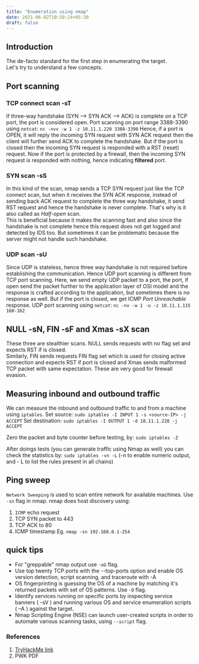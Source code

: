 ```yaml
---
title: "Enumeration using nmap"
date: 2021-06-02T10:50:24+05:30
draft: false
---
```

## Introduction

The de-facto standard for the first step in enumerating the target.  
Let's try to understand a few concepts.  

## Port scanning

### TCP connect scan -sT

If three-way handshake (SYN --> SYN ACK --> ACK) is complete on a TCP port, the port is considered open.
Port scanning on port range 3388-3390 using `netcat`:
`nc -nvv -w 1 -z 10.11.1.220 3388-3390`
Hence, if a port is OPEN, it will reply the incoming SYN request with SYN ACK request then the client will further send ACK to complete the handshake. But if the port is closed then the incoming SYN request is responded with a RST (reset) request. 
Now if the port is protected by a firewall, then the incoming SYN request is responded with nothing, hence indicating **filtered** port.  

### SYN scan -sS
In this kind of the scan, nmap sends a TCP SYN request just like the TCP connect scan, but when it receives the SYN ACK response, instead of sending back ACK request to complete the three way handshake, it send RST request and hence the handshake is never complete. That's why is it also called as *Half-open* scan.  
This is beneficial because it makes the scanning fast and also since the handshake is not complete hence this request does not get logged and detected by IDS too. But sometimes it can be problematic because the server might not handle such handshake.

### UDP scan -sU
Since UDP is stateless, hence three way handshake is not required before establishing the communication. Hence UDP port scanning is different from TCP port scanning.
Here, we send empty UDP packet to a port, the port, if open send the packet further to the application layer of OSI model and the response is crafted according to the application, but sometimes there is no response as well. But if the port is closed, we get ICMP *Port Unreachable* response.
UDP port scanning using `netcat`:
`nc -nv -w 1 -u -z 10.11.1.115 160-162`

## NULL -sN, FIN -sF and Xmas -sX scan
These three are stealthier scans.
NULL sends requests with no flag set and expects RST if is closed.  
Similarly, FIN sends requests FIN flag set which is used for closing active connection and expects RST if port is closed and Xmas sends malformed TCP packet with same expectation.
These are very good for firewall evasion.

## Measuring inbound and outbound traffic

We can measure the inbound and outbound traffic to and from a machine using `iptables`.
Set source:
`sudo iptables -I INPUT 1 -s <source-IP> -j ACCEPT`
Set destination:
`sudo iptables -I OUTPUT 1 -d 10.11.1.220 -j ACCEPT`

Zero the packet and byte counter before testing, by:
`sudo iptables -Z`

After doings tests (you can generate traffic using Nmap as well) you can check the statistics by:
`sudo iptables -vn -L`
(-n to enable numeric output, and -
L to list the rules present in all chains)

## Ping sweep
`Network Sweeping` is used to scan entire network for available machines. Use `-sn` flag in nmap.
nmap does host discovery using:

1.  `ICMP` echo request
2.  TCP SYN packet to 443
3.  TCP ACK to 80
4.  ICMP timestamp
Eg. `nmap -sn 192.168.0.1-254`


## quick tips

- For "greppable" nmap output use `-oG` flag.
- Use top twenty TCP ports with the --top-ports option and enable OS version detection, script scanning, and traceroute with -A  
- OS fingerprinting is guessing the OS of a machine by matching it's returned packets with set of OS patterns. Use `-O` flag.  
- Identify services running on specific ports by inspecting service banners ( -sV ) and
running various OS and service enumeration scripts ( –A ) against the target.  
- Nmap Scripting Engine (NSE) can launch user-created scripts in order to automate
various scanning tasks, using `--script` flag.  

### References
1.  [TryHackMe link](https://tryhackme.com/room/furthernmap)
2. PWK PDF

